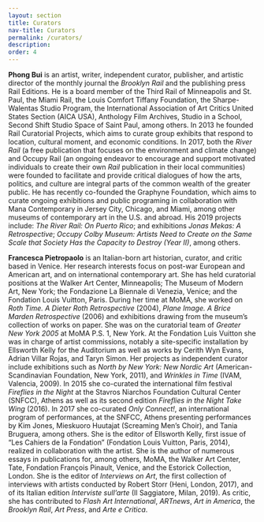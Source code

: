 ```yaml
---
layout: section
title: Curators
nav-title: Curators
permalink: /curators/
description:
order: 4
---
```


**Phong Bui** is an artist, writer, independent curator, publisher, and artistic director of the monthly journal the _Brooklyn Rail_ and the publishing press Rail Editions. He is a board member of the Third Rail of Minneapolis and St. Paul, the Miami Rail, the Louis Comfort Tiffany Foundation, the Sharpe-Walentas Studio Program, the International Association of Art Critics United States Section (AICA USA), Anthology Film Archives, Studio in a School, Second Shift Studio Space of Saint Paul, among others. In 2013 he founded Rail Curatorial Projects, which aims to curate group exhibits that respond to location, cultural moment, and economic conditions. In 2017, both the _River Rail_ (a free publication that focuses on the environment and climate change) and Occupy Rail (an ongoing endeavor to encourage and support motivated individuals to create their own _Rail_ publication in their local communities) were founded to facilitate and provide critical dialogues of how the arts, politics, and culture are integral parts of the common wealth of the greater public. He has recently co-founded the Graphyne Foundation, which aims to curate ongoing exhibitions and public programing in collaboration with Mana Contemporary in Jersey City, Chicago, and Miami, among other museums of contemporary art in the U.S. and abroad. His 2019 projects include: _The River Rail: On Puerto Rico_; and exhibitions _Jonas Mekas: A Retrospective_; _Occupy Colby Museum: Artists Need to Create on the Same Scale that Society Has the Capacity to Destroy (Year II)_, among others.

**Francesca Pietropaolo** is an Italian-born art historian, curator, and critic based in Venice. Her research interests focus on post-war European and American art, and on international contemporary art. She has held curatorial positions at the Walker Art Center, Minneapolis; The Museum of Modern Art, New York; the Fondazione La Biennale di Venezia, Venice; and the Fondation Louis Vuitton, Paris. During her time at MoMA, she worked on _Roth Time. A Dieter Roth Retrospective_ (2004), _Plane Image. A Brice Marden Retrospective_ (2006) and exhibitions drawing from the museum’s collection of works on paper. She was on the curatorial team of _Greater New York 2005_ at MoMA P.S. 1, New York. At the Fondation Luis Vuitton she was in charge of artist commissions, notably a site-specific installation by Ellsworth Kelly for the Auditorium as well as works by Cerith Wyn Evans, Adrian Villar Rojas, and Taryn Simon. Her projects as independent curator include exhibitions such as _North by New York: New Nordic Art_ (American-Scandinavian Foundation, New York, 2011), and _Wrinkles in Time_ (IVAM, Valencia, 2009). In 2015 she co-curated the international film festival _Fireflies in the Night_ at the Stavros Niarchos Foundation Cultural Center (SNFCC), Athens as well as its second edition _Fireflies in the Night Take Wing_ (2016). In 2017 she co-curated _Only Connect!_, an international program of performances, at the SNFCC, Athens presenting performances by Kim Jones, Mieskuoro Huutajat (Screaming Men’s Choir), and Tania Bruguera, among others. She is the editor of Ellsworth Kelly, first issue of “Les Cahiers de la Fondation” (Fondation Louis Vuitton, Paris, 2014), realized in collaboration with the artist. She is the author of numerous essays in publications for, among others, MoMA, the Walker Art Center, Tate, Fondation François Pinault, Venice, and the Estorick Collection, London. She is the editor of _Interviews on Art_, the first collection of interviews with artists conducted by Robert Storr (Heni, London, 2017), and of its Italian edition _Interviste sull’arte_ (Il Saggiatore, Milan, 2019). As critic, she has contributed to _Flash Art International_, _ARTnews_, _Art in America_, the _Brooklyn Rail_, _Art Press_, and _Arte e Critica_.
